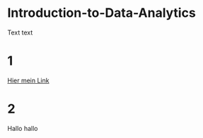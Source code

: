 # Introduction-to-Data-Analytics

Text text

# 1 

[Hier mein Link](https://www.kaggle.com/code/sgoeren24/projekt-telco-customer-churn-v3)

# 2

Hallo hallo

